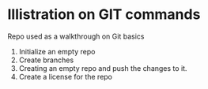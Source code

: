 # Illistration on GIT commands
Repo used as a walkthrough on Git basics

1. Initialize an empty repo
2. Create branches
3. Creating an empty repo and push the changes to it.
4. Create a license for the repo